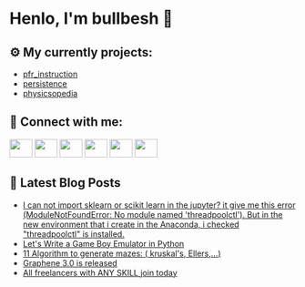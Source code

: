 # Henlo, I'm bullbesh 👋

## ⚙️ My currently projects:
- [pfr_instruction](https://github.com/bullbesh/pfr_instruction)
- [persistence](https://github.com/bullbesh/persistence)
- [physicsopedia](https://github.com/bullbesh/physicsopedia)

## 🔎 Connect with me:
[<img height="32" width="40" src="https://cdn.jsdelivr.net/npm/simple-icons@v5/icons/telegram.svg" />](https://t.me/bullbesh)
[<img height="32" width="40" src="https://cdn.jsdelivr.net/npm/simple-icons@v5/icons/vk.svg" />](https://vk.com/bullbesh)
[<img height="32" width="40" src="https://cdn.jsdelivr.net/npm/simple-icons@v5/icons/twitter.svg" />](https://twitter.com/bullbesh1)
[<img height="32" width="40" src="https://cdn.jsdelivr.net/npm/simple-icons@v5/icons/instagram.svg" />](https://www.instagram.com/bullbesh)
[<img height="32" width="40" src="https://cdn.jsdelivr.net/npm/simple-icons@v5/icons/reddit.svg" />](https://www.reddit.com/user/bullbesh)
[<img height="32" width="40" src="https://cdn.jsdelivr.net/npm/simple-icons@v5/icons/youtube.svg" />](https://www.youtube.com/channel/UCtfjRs6uzgq5mfm8S06WTcg)

## 📕 Latest Blog Posts
<!-- BLOG-POST-LIST:START -->
- [I can not import sklearn or scikit learn in the jupyter? it give me this error &lpar;ModuleNotFoundError: No module named &#39;threadpoolctl&#39;&rpar;. But in the new environment that i create in the Anaconda, i checked &quot;threadpoolctl&quot; is installed.](https://www.reddit.com/r/Python/comments/qvcnby/i_can_not_import_sklearn_or_scikit_learn_in_the/)
- [Let&#39;s Write a Game Boy Emulator in Python](https://www.reddit.com/r/Python/comments/qvc1rs/lets_write_a_game_boy_emulator_in_python/)
- [11 Algorithm to generate mazes: &lpar; kruskal&#39;s, Ellers,...&rpar;](https://www.reddit.com/r/Python/comments/qvaww2/11_algorithm_to_generate_mazes_kruskals_ellers/)
- [Graphene 3.0 is released](https://www.reddit.com/r/Python/comments/qvan8z/graphene_30_is_released/)
- [All freelancers with ANY SKILL join today](https://www.reddit.com/r/Python/comments/qv9k4h/all_freelancers_with_any_skill_join_today/)
<!-- BLOG-POST-LIST:END -->
